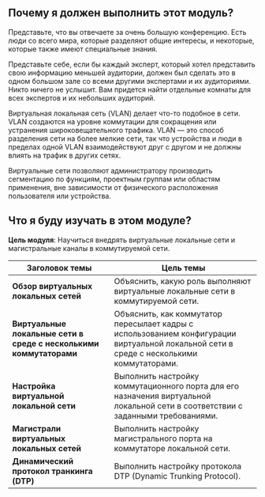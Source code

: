 <!-- 3.0.1 -->
## Почему я должен выполнить этот модуль?

Представьте, что вы отвечаете за очень большую конференцию. Есть люди со всего мира, которые разделяют общие интересы, и некоторые, которые также имеют специальные знания. 

Представьте себе, если бы каждый эксперт, который хотел представить свою информацию меньшей аудитории, должен был сделать это в одном большом зале со всеми другими экспертами и их аудиториями. Никто ничего не услышит. Вам придется найти отдельные комнаты для всех экспертов и их небольших аудиторий. 

Виртуальная локальная сеть (VLAN) делает что-то подобное в сети. VLAN создаются на уровне коммутации для сокращения или устранения широковещательного трафика. VLAN — это способ разделения сети на более мелкие сети, так что устройства и люди в пределах одной VLAN взаимодействуют друг с другом и не должны влиять на трафик в других сетях. 

Виртуальные сети позволяют администратору производить сегментацию по функциям, проектным группам или областям применения, вне зависимости от физического расположения пользователя или устройства. 

<!-- 3.0.2 -->
## Что я буду изучать в этом модуле?

**Цель модуля**: Научиться внедрять виртуальные локальные сети и магистральные каналы в коммутируемой сети.

| **Заголовок темы** | **Цель темы** |
| --- | --- |
| **Обзор виртуальных локальных сетей** | Объяснить, какую роль выполняют виртуальные локальные сети в коммутируемой сети. |
| **Виртуальные локальные сети в среде с несколькими коммутаторами** | Объяснить, как коммутатор пересылает кадры с использованием конфигурации виртуальной локальной сети в среде с несколькими коммутаторами. |
| **Настройка виртуальной локальной сети** | Выполнить настройку коммутационного порта для его назначения виртуальной локальной сети в соответствии с заданными требованиями. |
| **Магистрали виртуальных локальных сетей** | Выполнить настройку магистрального порта на коммутаторе локальной сети. |
| **Динамический протокол транкинга (DTP)** | Выполнить настройку протокола DTP (Dynamic Trunking Protocol). |

